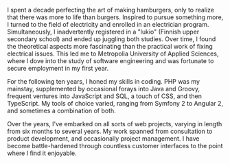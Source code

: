 I spent a decade perfecting the art of making hamburgers, only to realize that there was more to life than burgers. Inspired to pursue something more, I turned to the field of electricity and enrolled in an electrician program. Simultaneously, I inadvertently registered in a "lukio" (Finnish upper secondary school) and ended up juggling both studies. Over time, I found the theoretical aspects more fascinating than the practical work of fixing electrical issues. This led me to Metropolia University of Applied Sciences, where I dove into the study of software engineering and was fortunate to secure employment in my first year.

For the following ten years, I honed my skills in coding. PHP was my mainstay, supplemented by occasional forays into Java and Groovy, frequent ventures into JavaScript and SQL, a touch of CSS, and then TypeScript. My tools of choice varied, ranging from Symfony 2 to Angular 2, and sometimes a combination of both.

Over the years, I've embarked on all sorts of web projects, varying in length from six months to several years. My work spanned from consultation to product development, and occasionally project management. I have become battle-hardened through countless customer interfaces to the point where I find it enjoyable.

<!---
tuomasva/tuomasva is a ✨ special ✨ repository because its `README.md` (this file) appears on your GitHub profile.
You can click the Preview link to take a look at your changes.
--->
